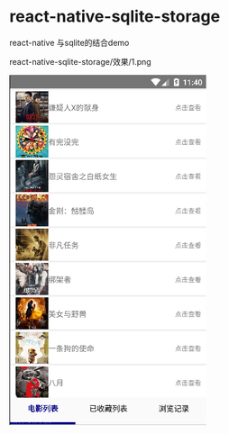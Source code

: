 # react-native-sqlite-storage
react-native 与sqlite的结合demo


react-native-sqlite-storage/效果/1.png

![Image text](https://github.com/GeWeidong/react-native-sqlite-storage/blob/master/%E6%95%88%E6%9E%9C/1.png)
